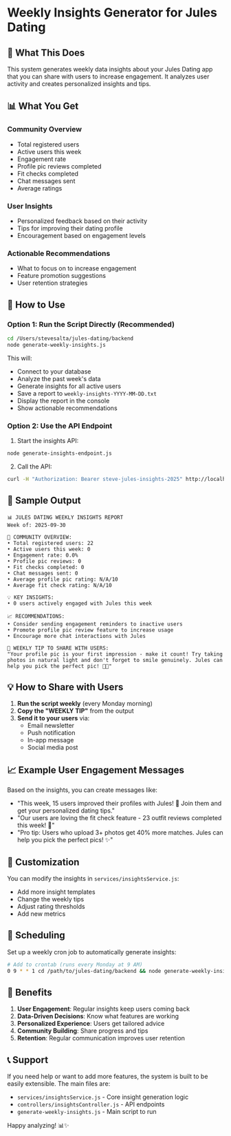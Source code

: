 # Weekly Insights Generator for Jules Dating

## 🎯 What This Does

This system generates weekly data insights about your Jules Dating app that you can share with users to increase engagement. It analyzes user activity and creates personalized insights and tips.

## 📊 What You Get

### Community Overview
- Total registered users
- Active users this week
- Engagement rate
- Profile pic reviews completed
- Fit checks completed
- Chat messages sent
- Average ratings

### User Insights
- Personalized feedback based on their activity
- Tips for improving their dating profile
- Encouragement based on engagement levels

### Actionable Recommendations
- What to focus on to increase engagement
- Feature promotion suggestions
- User retention strategies

## 🚀 How to Use

### Option 1: Run the Script Directly (Recommended)

```bash
cd /Users/stevesalta/jules-dating/backend
node generate-weekly-insights.js
```

This will:
- Connect to your database
- Analyze the past week's data
- Generate insights for all active users
- Save a report to `weekly-insights-YYYY-MM-DD.txt`
- Display the report in the console
- Show actionable recommendations

### Option 2: Use the API Endpoint

1. Start the insights API:
```bash
node generate-insights-endpoint.js
```

2. Call the API:
```bash
curl -H "Authorization: Bearer steve-jules-insights-2025" http://localhost:3001/generate-weekly-insights
```

## 📧 Sample Output

```
📊 JULES DATING WEEKLY INSIGHTS REPORT
Week of: 2025-09-30

🌟 COMMUNITY OVERVIEW:
• Total registered users: 22
• Active users this week: 0
• Engagement rate: 0.0%
• Profile pic reviews: 0
• Fit checks completed: 0
• Chat messages sent: 0
• Average profile pic rating: N/A/10
• Average fit check rating: N/A/10

💡 KEY INSIGHTS:
• 0 users actively engaged with Jules this week

📈 RECOMMENDATIONS:
• Consider sending engagement reminders to inactive users
• Promote profile pic review feature to increase usage
• Encourage more chat interactions with Jules

🎯 WEEKLY TIP TO SHARE WITH USERS:
"Your profile pic is your first impression - make it count! Try taking photos in natural light and don't forget to smile genuinely. Jules can help you pick the perfect pic! 📸✨"
```

## 💡 How to Share with Users

1. **Run the script weekly** (every Monday morning)
2. **Copy the "WEEKLY TIP"** from the output
3. **Send it to your users** via:
   - Email newsletter
   - Push notification
   - In-app message
   - Social media post

## 📈 Example User Engagement Messages

Based on the insights, you can create messages like:

- "This week, 15 users improved their profiles with Jules! 📸 Join them and get your personalized dating tips."
- "Our users are loving the fit check feature - 23 outfit reviews completed this week! 👔"
- "Pro tip: Users who upload 3+ photos get 40% more matches. Jules can help you pick the perfect pics! ✨"

## 🔧 Customization

You can modify the insights in `services/insightsService.js`:
- Add more insight templates
- Change the weekly tips
- Adjust rating thresholds
- Add new metrics

## 📅 Scheduling

Set up a weekly cron job to automatically generate insights:

```bash
# Add to crontab (runs every Monday at 9 AM)
0 9 * * 1 cd /path/to/jules-dating/backend && node generate-weekly-insights.js
```

## 🎯 Benefits

1. **User Engagement**: Regular insights keep users coming back
2. **Data-Driven Decisions**: Know what features are working
3. **Personalized Experience**: Users get tailored advice
4. **Community Building**: Share progress and tips
5. **Retention**: Regular communication improves user retention

## 📞 Support

If you need help or want to add more features, the system is built to be easily extensible. The main files are:
- `services/insightsService.js` - Core insight generation logic
- `controllers/insightsController.js` - API endpoints
- `generate-weekly-insights.js` - Main script to run

Happy analyzing! 📊✨
